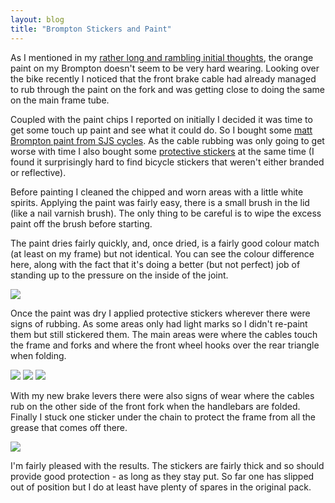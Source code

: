 ```yaml
---
layout: blog
title: "Brompton Stickers and Paint"
---
```


As I mentioned in my [rather long and rambling initial thoughts](/blog/2011/02/12/brompton-part-2), the orange paint on my Brompton doesn't seem to be very hard wearing. Looking over the bike recently I noticed that the front brake cable had already managed to rub through the paint on the fork and was getting close to doing the same on the main frame tube.

Coupled with the paint chips I reported on initially I decided it was time to get some touch up paint and see what it could do. So I bought some [matt Brompton paint from SJS cycles](http://www.sjscycles.co.uk/brompton-matt-touch-up-paint-10-ml-pot-qtouchp-prod21822/). As the cable rubbing was only going to get worse with time I also bought some [protective stickers](http://www.sjscycles.co.uk/carbon-fibre-look-protective-frame-decal-set-prod1750/) at the same time (I found it surprisingly hard to find bicycle stickers that weren't either branded or reflective).

Before painting I cleaned the chipped and worn areas with a little white spirits. Applying the paint was fairly easy, there is a small brush in the lid (like a nail varnish brush). The only thing to be careful is to wipe the excess paint off the brush before starting.

The paint dries fairly quickly, and, once dried, is a fairly good colour match (at least on my frame) but not identical. You can see the colour difference here, along with the fact that it's doing a better (but not perfect) job of standing up to the pressure on the inside of the joint.

![](http://dancorder.smugmug.com/photos/i-ctzmh4w/0/O/i-ctzmh4w.jpg)

Once the paint was dry I applied protective stickers wherever there were signs of rubbing. As some areas only had light marks so I didn't re-paint them but still stickered them. The main areas were where the cables touch the frame and forks and where the front wheel hooks over the rear triangle when folding.

![](https://photos.smugmug.com/photos/i-fqhp5zV/0/93d7bf22/O/i-fqhp5zV.jpg)
![](https://photos.smugmug.com/photos/i-wjtHMHs/0/ca5a565b/O/i-wjtHMHs.jpg)
![](https://photos.smugmug.com/photos/i-4WRvRXf/0/4f114d8b/O/i-4WRvRXf.jpg)

With my new brake levers there were also signs of wear where the cables rub on the other side of the front fork when the handlebars are folded. Finally I stuck one sticker under the chain to protect the frame from all the grease that comes off there.

![](https://photos.smugmug.com/photos/i-ZZjZq8w/0/be1f6f78/O/i-ZZjZq8w.jpg)

I'm fairly pleased with the results. The stickers are fairly thick and so should provide good protection - as long as they stay put. So far one has slipped out of position but I do at least have plenty of spares in the original pack. 